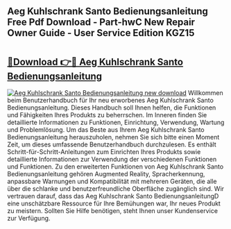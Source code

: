## Aeg Kuhlschrank Santo Bedienungsanleitung Free Pdf Download - Part-hwC New Repair Owner Guide - User Service Edition KGZ15

# <h2><a href="http://df3c6m.blite.top/?on=Aeg+Kuhlschrank+Santo+Bedienungsanleitung">🔗Download 👉🔴 Aeg Kuhlschrank Santo Bedienungsanleitung</a></h2>

[![Aeg Kuhlschrank Santo Bedienungsanleitung new download](https://i.imgur.com/lujVjoI.png)](http://df3c6m.blite.top/?on=Aeg+Kuhlschrank+Santo+Bedienungsanleitung)
Willkommen beim Benutzerhandbuch für Ihr neu erworbenes Aeg Kuhlschrank Santo Bedienungsanleitung. Dieses Handbuch soll Ihnen helfen, die Funktionen und Fähigkeiten Ihres Produkts zu beherrschen. Im Inneren finden Sie detaillierte Informationen zu Funktionen, Einrichtung, Verwendung, Wartung und Problemlösung. Um das Beste aus Ihrem Aeg Kuhlschrank Santo Bedienungsanleitung herauszuholen, nehmen Sie sich bitte einen Moment Zeit, um dieses umfassende Benutzerhandbuch durchzulesen. Es enthält Schritt-für-Schritt-Anleitungen zum Einrichten Ihres Produkts sowie detaillierte Informationen zur Verwendung der verschiedenen Funktionen und Funktionen. Zu den erweiterten Funktionen von Aeg Kuhlschrank Santo Bedienungsanleitung gehören Augmented Reality, Spracherkennung, anpassbare Warnungen und Kompatibilität mit mehreren Geräten, die alle über die schlanke und benutzerfreundliche Oberfläche zugänglich sind. Wir vertrauen darauf, dass das Aeg Kuhlschrank Santo BedienungsanleitungD eine unschätzbare Ressource für Ihre Bemühungen war, Ihr neues Produkt zu meistern. Sollten Sie Hilfe benötigen, steht Ihnen unser Kundenservice zur Verfügung.
